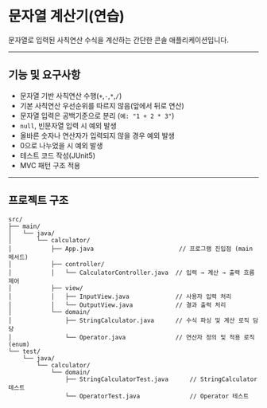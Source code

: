 # 문자열 계산기(연습)

문자열로 입력된 사칙연산 수식을 계산하는 간단한 콘솔 애플리케이션입니다.

---

## 기능 및 요구사항
- 문자열 기반 사칙연산 수행(`+`,`-`,`*`,`/`)
- 기본 사칙연산 우선순위를 따르지 않음(앞에서 뒤로 연산)
- 문자열 입력은 공백기준으로 분리 (`예: "1 + 2 * 3"`)
- `null`, 빈문자열 입력 시 예외 발생
- 올바른 숫자나 연산자가 입력되지 않을 경우 예외 발생
- 0으로 나누었을 시 예외 발생
- 테스트 코드 작성(JUnit5)
- MVC 패턴 구조 적용

---

## 프로젝트 구조
```plaintext
src/
├── main/
│   └── java/
│       └── calculator/
│           ├── App.java                        // 프로그램 진입점 (main 메서드)
│           ├── controller/
│           │   └── CalculatorController.java  // 입력 → 계산 → 출력 흐름 제어
│           ├── view/
│           │   ├── InputView.java             // 사용자 입력 처리
│           │   └── OutputView.java            // 결과 출력 처리
│           └── domain/
│               ├── StringCalculator.java      // 수식 파싱 및 계산 로직 담당
│               └── Operator.java              // 연산자 정의 및 적용 로직 (enum)
└── test/
    └── java/
        └── calculator/
            └── domain/
                ├── StringCalculatorTest.java      // StringCalculator 테스트
                └── OperatorTest.java              // Operator 테스트
```